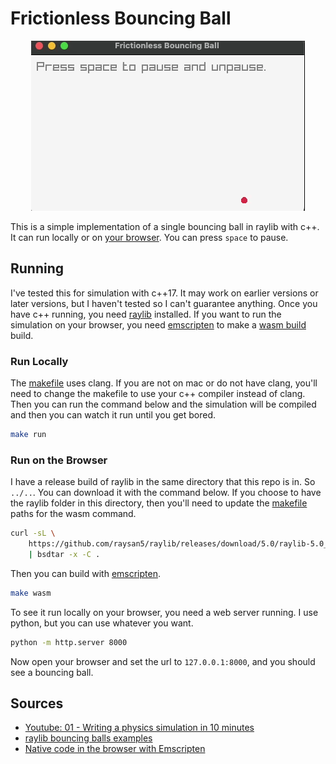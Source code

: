 # Frictionless Bouncing Ball

<center>

![](./example.gif)

</center>

This is a simple implementation of a single bouncing ball in raylib with c++. It can run locally or on [your browser](https://bi3mer.github.io/raylib_tests/000_ball_physics/). You can press `space` to pause.

## Running

I've tested this for simulation with c++17. It may work on earlier versions or later versions, but I haven't tested so I can't guarantee anything. Once you have c++ running, you need [raylib]([raylib](https://www.raylib.com/)) installed. If you want to run the simulation on your browser, you need [emscripten](https://emscripten.org/docs/getting_started/downloads.html) to make a [wasm build](https://webassembly.org/) build. 

### Run Locally

The [makefile](./makefile) uses clang. If you are not on mac or do not have clang, you'll need to change the makefile to use your c++ compiler instead of clang. Then you can run the command below and the simulation will be compiled and then you can watch it run until you get bored.

```bash
make run
```

### Run on the Browser

I have a release build of raylib in the same directory that this repo is in. So `../..`. You can download it with the command below. If you choose to have the raylib folder in this directory, then you'll need to update the [makefile](./makefile) paths for the wasm command.

```bash
curl -sL \
    https://github.com/raysan5/raylib/releases/download/5.0/raylib-5.0_webassembly.zip \
    | bsdtar -x -C .
```

Then you can build with [emscripten](https://emscripten.org/).

```bash
make wasm
```

To see it run locally on your browser, you need a web server running. I use python, but you can use whatever you want.

```bash
python -m http.server 8000
```

Now open your browser and set the url to `127.0.0.1:8000`, and you should see a bouncing ball.

## Sources

- [Youtube: 01 - Writing a physics simulation in 10 minutes](https://www.youtube.com/watch?v=oPuSvdBGrpE&feature=youtu.be)
- [raylib bouncing balls examples](https://github.com/raysan5/raylib/blob/master/examples/shapes/shapes_bouncing_ball.c)
- [Native code in the browser with Emscripten](https://gioarc.me/posts/games/wasm.html)